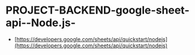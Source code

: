 ﻿# PROJECT-BACKEND-google-sheet-api--Node.js-
- [https://developers.google.com/sheets/api/quickstart/nodejs](https://developers.google.com/sheets/api/quickstart/nodejs)

